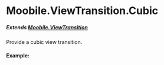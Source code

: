 Moobile.ViewTransition.Cubic
================================================================================

##### Extends [Moobile.ViewTransition](../ViewTransition/ViewTransition.md)

Provide a cubic view transition.

#### Example:

<div data-example="../../assets/classes/ViewTransition/ViewTransition.Cubic.html"></div>